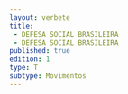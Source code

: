 ```yaml
---
layout: verbete
title:
 - DEFESA SOCIAL BRASILEIRA
 - DEFESA SOCIAL BRASILEIRA
published: true
edition: 1  
type: T
subtype: Movimentos
---
```


